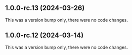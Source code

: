 ## 1.0.0-rc.13 (2024-03-26)

This was a version bump only, there were no code changes.

## 1.0.0-rc.12 (2024-03-14)

This was a version bump only, there were no code changes.